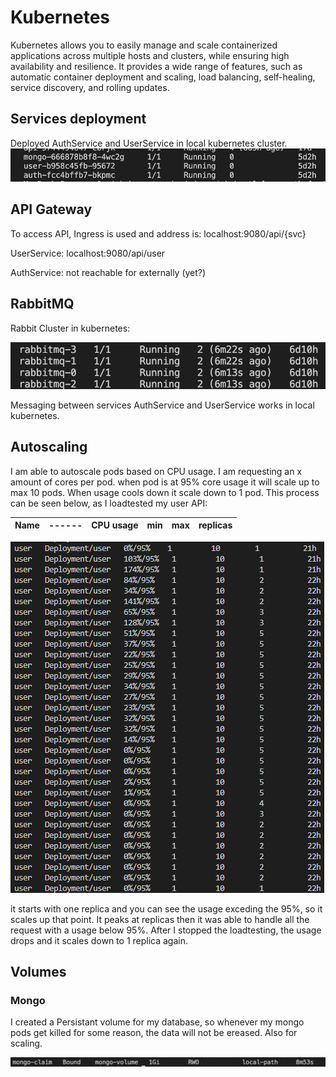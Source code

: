 # Kubernetes

Kubernetes allows you to easily manage and scale containerized applications across multiple hosts and clusters, while ensuring high availability and resilience. It provides a wide range of features, such as automatic container deployment and scaling, load balancing, self-healing, service discovery, and rolling updates.

## Services deployment
Deployed AuthService and UserService in local kubernetes cluster. ![kubernetes](https://github.com/Adv-Software-DeKeet/.github/blob/main/DeKeet%20(IP)/images/KubernetesPods.png)

## API Gateway
To access API, Ingress is used and address is: localhost:9080/api/{svc}

UserService: localhost:9080/api/user

AuthService: not reachable for externally (yet?)

## RabbitMQ
Rabbit Cluster in kubernetes:

![RabbitCluster](https://github.com/Adv-Software-DeKeet/.github/blob/main/DeKeet%20(IP)/images/RabbitCluster.png)

Messaging between services AuthService and UserService works in local kubernetes.

## Autoscaling

I am able to autoscale pods based on CPU usage. I am requesting an x amount of cores per pod. when pod is at 95% core usage it will scale up to max 10 pods. When usage cools down it scale down to 1 pod. This process can be seen below, as I loadtested my user API:

|  Name |  ------   | CPU usage | min | max | replicas|
|--|--|--|--|--|--|

![AutoScale](https://github.com/Adv-Software-DeKeet/.github/blob/main/DeKeet%20(IP)/images/Autoscale.png)


it starts with one replica and you can see the usage exceding the 95%, so it scales up that point. It peaks at replicas then it was able to handle all the request with a usage below 95%. After I stopped the loadtesting, the usage drops and it scales down to 1 replica again.

## Volumes

### Mongo

I created a Persistant volume for my database, so whenever my mongo pods get killed for some reason, the data will not be ereased. Also for scaling. 

![MongoPvc](https://github.com/Adv-Software-DeKeet/.github/blob/main/DeKeet%20(IP)/images/MongoPvc.png)